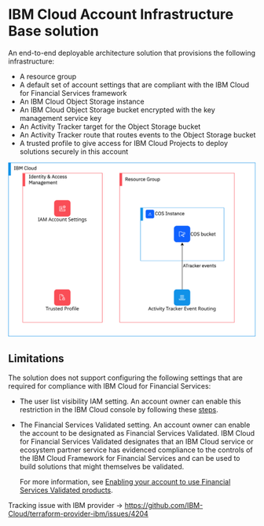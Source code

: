 # IBM Cloud Account Infrastructure Base solution

An end-to-end deployable architecture solution that provisions the following infrastructure:
- A resource group
- A default set of account settings that are compliant with the IBM Cloud for Financial Services framework
- An IBM Cloud Object Storage instance
- An IBM Cloud Object Storage bucket encrypted with the key management service key
- An Activity Tracker target for the Object Storage bucket
- An Activity Tracker route that routes events to the Object Storage bucket
- A trusted profile to give access for IBM Cloud Projects to deploy solutions securely in this account

![account-infrastructure-base](https://raw.githubusercontent.com/terraform-ibm-modules/terraform-ibm-account-infrastructure-base/main/reference-architectures/base-account-enterprise.svg)

## Limitations

The solution does not support configuring the following settings that are required for compliance with IBM Cloud for Financial Services:

- The user list visibility IAM setting. An account owner can enable this restriction in the IBM Cloud console by following these [steps](https://cloud.ibm.com/docs/account?topic=account-iam-user-setting).
- The Financial Services Validated setting. An account owner can enable the account to be designated as Financial Services Validated. IBM Cloud for Financial Services Validated designates that an IBM Cloud service or ecosystem partner service has evidenced compliance to the controls of the IBM Cloud Framework for Financial Services and can be used to build solutions that might themselves be validated.

    For more information, see [Enabling your account to use Financial Services Validated products](https://cloud.ibm.com/docs/account?topic=account-enabling-fs-validated).

Tracking issue with IBM provider -> https://github.com/IBM-Cloud/terraform-provider-ibm/issues/4204
